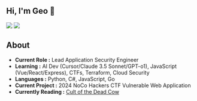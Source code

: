 
<!--
**Geo-Bit/geo-bit** is a ✨ _special_ ✨ repository because its `README.md` (this file) appears on your GitHub profile.

Here are some ideas to get you started:

- 🔭 I’m currently working on ...
- 🌱 I’m currently learning ...
- 👯 I’m looking to collaborate on ...
- 🤔 I’m looking for help with ...
- 💬 Ask me about ...
- 📫 How to reach me: ...
- 😄 Pronouns: ...
- ⚡ Fun fact: ...
-->

## Hi, I'm Geo 👋
[![](https://img.shields.io/badge/LinkedIn-George%20Tipton-blue)](https://www.linkedin.com/in/george-tipton/)
[![](https://img.shields.io/badge/Gmail-George%20Tipton-red)](mailto:george.w.tipton@gmail.com)


## About

-  **Current Role :** Lead Application Security Engineer
-  **Learning :** AI Dev (Cursor/Claude 3.5 Sonnet/GPT-o1), JavaScript (Vue/React/Express), CTFs, Terraform, Cloud Security
-  **Languages :** Python, C#, JavaScript, Go
-  **Current Project :** 2024 NoCo Hackers CTF Vulnerable Web Application
-  **Currently Reading :** [Cult of the Dead Cow](https://www.goodreads.com/en/book/show/42283862-cult-of-the-dead-cow) 
